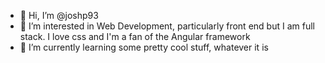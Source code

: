 - 👋 Hi, I’m @joshp93
- 👀 I’m interested in Web Development, particularly front end but I am full stack. I love css and I'm a fan of the Angular framework
- 🌱 I’m currently learning some pretty cool stuff, whatever it is


<!---
joshp93/joshp93 is a ✨ special ✨ repository because its `README.md` (this file) appears on your GitHub profile.
You can click the Preview link to take a look at your changes.
--->

